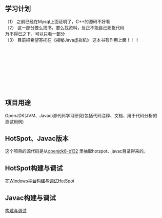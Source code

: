 ## 学习计划
（1） 之前已经在Mysql上面证明了，C++的源码不好看</br>
（2） 这一部分要么找书，要么找资料，反正不能自己死抠代码</br>
万不得已之下，可以只看一部分</br>
（3） 目前把希望寄托在《揭秘Java虚拟机》 这本书有作用上面！！！</br>




</br></br></br></br></br></br></br></br>





## 项目用途

OpenJDK(JVM、Javac)源代码学习研究(包括代码注释、文档、用于代码分析的测试用例) 


## HotSpot、Javac版本

这个项目的源代码是从[openjdk8-b132](http://hg.openjdk.java.net/jdk8/jdk8/tags)
里抽取hotspot、javac目录得来的。


## HotSpot构建与调试

[在Windows平台构建与调试HotSpot](https://github.com/codefollower/OpenJDK-Research/blob/master/hotspot/my-docs/%E5%9C%A8Windows%E5%B9%B3%E5%8F%B0%E6%9E%84%E5%BB%BA%E4%B8%8E%E8%B0%83%E8%AF%95HotSpot.md)


## Javac构建与调试

[构建与调试](https://github.com/codefollower/OpenJDK-Research/blob/master/javac/my-docs/%E6%9E%84%E5%BB%BA%E4%B8%8E%E8%B0%83%E8%AF%95.md)
